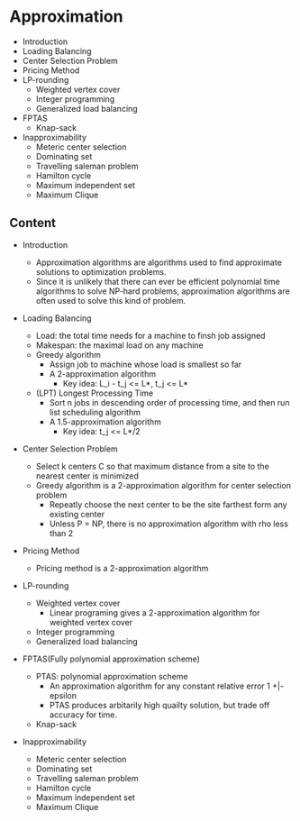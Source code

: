 # Approximation

* Introduction
* Loading Balancing
* Center Selection Problem
* Pricing Method
* LP-rounding
	* Weighted vertex cover
	* Integer programming
	* Generalized load balancing
* FPTAS
	* Knap-sack
* Inapproximability
	* Meteric center selection
	* Dominating set
	* Travelling saleman problem
	* Hamilton cycle
	* Maximum independent set
	* Maximum Clique

## Content
* Introduction
	* Approximation algorithms are algorithms used to find approximate solutions to optimization problems.
	* Since it is unlikely that there can ever be efficient polynomial time algorithms to solve NP-hard problems, approximation algorithms are often used to solve this kind of problem.

* Loading Balancing
	* Load: the total time needs for a machine to finsh job assigned
	* Makespan: the maximal load on any machine
	* Greedy algorithm
		* Assign job to machine whose load is smallest so far
		* A 2-approximation algorithm
			* Key idea: L\_i - t\_j <= L\*, t\_j <= L\*
	* (LPT) Longest Processing Time
		* Sort n jobs in descending order of processing time, and then run list scheduling algorithm
		* A 1.5-approximation algorithm
			* Key idea: t\_j <= L\*/2

* Center Selection Problem
	* Select k centers C so that maximum distance from a site to the nearest center is minimized
	* Greedy algorithm is a 2-approximation algorithm for center selection problem
		* Repeatly choose the next center to be the site farthest form any existing center
		* Unless P = NP, there is no approximation algorithm with rho less than 2 

* Pricing Method
	* Pricing method is a 2-approximation algorithm

* LP-rounding
	* Weighted vertex cover
		* Linear programing gives a 2-approximation algorithm for weighted vertex cover
	* Integer programming
	* Generalized load balancing

* FPTAS(Fully polynomial approximation scheme)
	* PTAS: polynomial approximation scheme
		* An approximation algorithm for any constant relative error 1 +|- epsilon
		* PTAS produces arbitarily high quailty solution, but trade off accuracy for time. 
	* Knap-sack

* Inapproximability
	* Meteric center selection
	* Dominating set
	* Travelling saleman problem
	* Hamilton cycle
	* Maximum independent set
	* Maximum Clique
